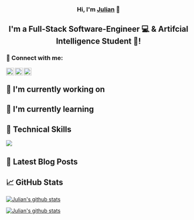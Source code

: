 <h3 align="center">
    Hi, I'm <a href="https://julian-steiner.net" target="_blank" rel="noreferrer">Julian</a> 👋
</h3>

<h2 align="center">
I'm a Full-Stack Software-Engineer 💻 & Artifcial Intelligence Student 🧠!
</h2> 

### 🤝 Connect with me:

<a href="https://www.linkedin.com/in/julian-steiner-0225b9190"><img align="left" src="https://raw.githubusercontent.com/julian-steiner-ai/julian-steiner-ai/main/images/linkedin.svg" alt="Julian | LinkedIn" width="21px"/></a>

<a href="https://medium.com/@steinerj98"><img align="left" src="https://raw.githubusercontent.com/julian-steiner-ai/julian-steiner-ai/main/images/medium.svg" alt="Julian | Medium" width="21px"/></a>

<a href="https://twitter.com/steinerj98"><img align="left" src="https://raw.githubusercontent.com/julian-steiner-ai/julian-steiner-ai/main/images/twitter.svg" alt="Julian | Twitter" width="21px"/></a>

</br>

## 🔭 I'm currently working on

## 🌱 I'm currently learning

## 💼 Technical Skills

![](https://img.shields.io/badge/Code-Python-informational?style=flat&logo=python&color=ffd343)

## 📝 Latest Blog Posts

## 📈 GitHub Stats

[![Julian's github stats](https://github-readme-stats.vercel.app/api?username=julian-steiner-ai)](https://github.com/julian-steiner-ai)

[![Julian's github stats](https://github-readme-stats.vercel.app/api/top-langs/?username=julian-steiner-ai&show_icons=true&hide_border=true&layout=compact&langs_count=8)](https://github.com/julian-steiner-ai)
